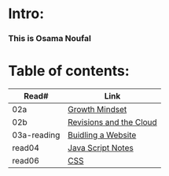 # Intro:

### This is Osama Noufal



# Table of contents:

| Read# | Link |
| ------ |------- |
| 02a | [Growth Mindset](https://onoufal.github.io/reading-notes/read02) |
| 02b | [Revisions and the Cloud](https://onoufal.github.io/reading-notes/reading_02b) |
| 03a-reading | [Buidling a Website](https://onoufal.github.io/reading-notes/03a-reading) |
| read04 | [Java Script Notes](https://onoufal.github.io/reading-notes/read04)
| read06 | [CSS](https://onoufal.github.io/reading-notes/resd06)